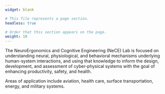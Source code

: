 ```yaml
---
widget: blank

# This file represents a page section.
headless: true

# Order that this section appears on the page.
weight: 10
---
```


The NeuroErgonomics and Cognitive Engineering (NeCE) Lab is focused on understanding neural, physiological, and behavioral mechanisms underlying human-system interactions, and using that knowledge to inform the design, development, and assessment of cyber-physical systems with the goal of enhancing productivity, safety, and health.

Areas of application include aviation, health care, surface transportation, energy, and military systems.

